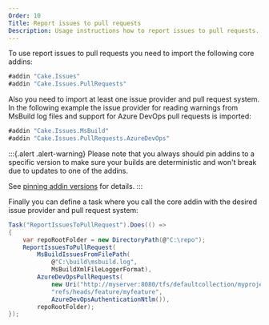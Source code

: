 ```yaml
---
Order: 10
Title: Report issues to pull requests
Description: Usage instructions how to report issues to pull requests.
---
```

To use report issues to pull requests you need to import the following core addins:

```csharp
#addin "Cake.Issues"
#addin "Cake.Issues.PullRequests"
```

Also you need to import at least one issue provider and pull request system.
In the following example the issue provider for reading warnings from MsBuild log files
and support for Azure DevOps pull requests is imported:

```csharp
#addin "Cake.Issues.MsBuild"
#addin "Cake.Issues.PullRequests.AzureDevOps"
```

:::{.alert .alert-warning}
Please note that you always should pin addins to a specific version to make sure your builds are deterministic and
won't break due to updates to one of the addins.

See [pinning addin versions](https://cakebuild.net/docs/tutorials/pinning-cake-version#pinning-addin-version) for details.
:::

Finally you can define a task where you call the core addin with the desired issue provider and pull request system:

```csharp
Task("ReportIssuesToPullRequest").Does(() =>
{
    var repoRootFolder = new DirectoryPath(@"C:\repo");
    ReportIssuesToPullRequest(
        MsBuildIssuesFromFilePath(
            @"C:\build\msbuild.log",
            MsBuildXmlFileLoggerFormat),
        AzureDevOpsPullRequests(
            new Uri("http://myserver:8080/tfs/defaultcollection/myproject/_git/myrepository"),
            "refs/heads/feature/myfeature",
            AzureDevOpsAuthenticationNtlm()),
        repoRootFolder);
});
```